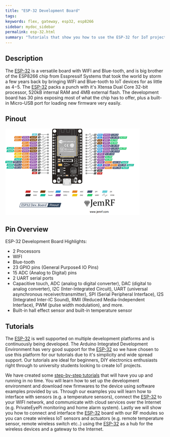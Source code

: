 ```yaml
---
title: "ESP-32 Development Board"
tags: 
keywords: flex, gateway, esp32, esp8266
sidebar: mydoc_sidebar
permalink: esp-32.html
summary: "Tutorials that show you how to use the ESP-32 for IoT projects"
---
```


## Description

The [ESP-32](https://www.jemrf.com/collections/wifi-enabled-devices/products/esp-32-development-board) is a versatile board with WIFI and Blue-tooth, and is big brother of the ESP8266 chip from Esspressif Systems that took the world by storm a few years back by bringing WIFI and Blue-tooth to IoT devices for as little as $4-$5. The [ESP-32](https://www.jemrf.com/collections/wifi-enabled-devices/products/esp-32-development-board) packs a punch with it's Xtensa Dual Core 32-bit processor, 520kB internal RAM and 4MB external flash. The development board has 30 pins exposing most of what the chip has to offer, plus a built-in Micro-USB port for loading new firmware very easily.  

## Pinout
<img src="images/ESP32-Development-Board-Pinout.png" width="425"/>

## Pin Overview
ESP-32 Development Board Highlights:
 - 2 Processors
 - WIFI 
 - Blue-tooth
 - 23 GPIO pins (General Purpose4 IO Pins)
 - 15 ADC (Analog to Digital) pins
 - 2 UART serial ports
 - Capacitive touch, ADC (analog to digital converter), DAC (digital to analog converter), I2C (Inter-Integrated Circuit), UART (universal asynchronous receiver/transmitter), SPI (Serial Peripheral Interface), I2S (Integrated Inter-IC Sound), RMII (Reduced Media-Independent Interface), PWM (pulse width modulation), and more.
 - Built-in hall effect sensor and built-in temperature sensor
 
## Tutorials

The [ESP-32](https://www.jemrf.com/collections/wifi-enabled-devices/products/esp-32-development-board) is well supported on multiple development platforms and is continuously being developed. The Arduino Integrated Development Environment has very good support for the [ESP-32](https://www.jemrf.com/collections/wifi-enabled-devices/products/esp-32-development-board) so we have chosen to use this platform for our tutorials due to it's simplicity and wide spread support. Our tutorials are ideal for beginners, DIY electronics enthusiasts right through to university students looking to create IoT projects.

We have created some [step-by-step tutorials](esp32-gateway.html) that will have you up and running in no time. You will learn how to set up the development environment and download new firmwares to the device using software examples provided by us. Through our examples you will learn how to interface with sensors (e.g. a temperature sensors), connect the [ESP-32](https://www.jemrf.com/collections/wifi-enabled-devices/products/esp-32-development-board) to your WIFI network, and communicate with cloud services over the Internet (e.g. PrivateEyePi monitoring and home alarm system). Lastly we will show you how to connect and interface the [ESP-32](https://www.jemrf.com/collections/wifi-enabled-devices/products/esp-32-development-board) board with our RF modules so you can create wireless IoT sensors and actuators (e.g. remote temperature sensor, remote wireless switch etc..) using the [ESP-32](https://www.jemrf.com/collections/wifi-enabled-devices/products/esp-32-development-board) as a hub for the wireless devices and a gateway to the Internet. 






 
 